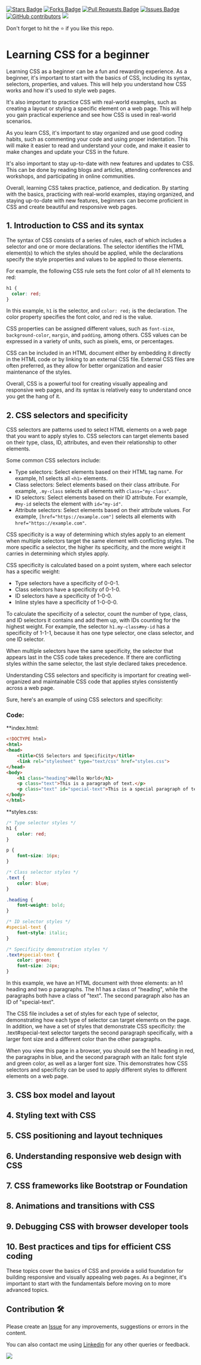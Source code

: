 <a href="https://github.com/drshahizan/learn-php/stargazers"><img src="https://img.shields.io/github/stars/drshahizan/learn-php" alt="Stars Badge"/></a>
<a href="https://github.com/drshahizan/learn-php/network/members"><img src="https://img.shields.io/github/forks/drshahizan/learn-php" alt="Forks Badge"/></a>
<a href="https://github.com/drshahizan/learn-php/pulls"><img src="https://img.shields.io/github/issues-pr/drshahizan/learn-php" alt="Pull Requests Badge"/></a>
<a href="https://github.com/drshahizan/learn-php/issues"><img src="https://img.shields.io/github/issues/drshahizan/learn-php" alt="Issues Badge"/></a>
<a href="https://github.com/drshahizan/learn-php/graphs/contributors"><img alt="GitHub contributors" src="https://img.shields.io/github/contributors/drshahizan/learn-php?color=2b9348"></a>
![](https://visitor-badge.glitch.me/badge?page_id=drshahizan/learn-php)

Don't forget to hit the :star: if you like this repo.
# Learning CSS for a beginner
Learning CSS as a beginner can be a fun and rewarding experience. As a beginner, it's important to start with the basics of CSS, including its syntax, selectors, properties, and values. This will help you understand how CSS works and how it's used to style web pages.

It's also important to practice CSS with real-world examples, such as creating a layout or styling a specific element on a web page. This will help you gain practical experience and see how CSS is used in real-world scenarios.

As you learn CSS, it's important to stay organized and use good coding habits, such as commenting your code and using proper indentation. This will make it easier to read and understand your code, and make it easier to make changes and update your CSS in the future.

It's also important to stay up-to-date with new features and updates to CSS. This can be done by reading blogs and articles, attending conferences and workshops, and participating in online communities.

Overall, learning CSS takes practice, patience, and dedication. By starting with the basics, practicing with real-world examples, staying organized, and staying up-to-date with new features, beginners can become proficient in CSS and create beautiful and responsive web pages.

## 1. Introduction to CSS and its syntax
The syntax of CSS consists of a series of rules, each of which includes a selector and one or more declarations. The selector identifies the HTML element(s) to which the styles should be applied, while the declarations specify the style properties and values to be applied to those elements.

For example, the following CSS rule sets the font color of all h1 elements to red:

```css
h1 {
  color: red;
}
```

In this example, `h1` is the selector, and `color: red;` is the declaration. The color property specifies the font color, and red is the value.

CSS properties can be assigned different values, such as `font-size`, `background-color`, `margin`, and `padding`, among others. CSS values can be expressed in a variety of units, such as pixels, ems, or percentages.

CSS can be included in an HTML document either by embedding it directly in the HTML code or by linking to an external CSS file. External CSS files are often preferred, as they allow for better organization and easier maintenance of the styles.

Overall, CSS is a powerful tool for creating visually appealing and responsive web pages, and its syntax is relatively easy to understand once you get the hang of it.

## 2. CSS selectors and specificity
CSS selectors are patterns used to select HTML elements on a web page that you want to apply styles to. CSS selectors can target elements based on their type, class, ID, attributes, and even their relationship to other elements.

Some common CSS selectors include:

- Type selectors: Select elements based on their HTML tag name. For example, h1 selects all `<h1>` elements.
- Class selectors: Select elements based on their class attribute. For example, `.my-class` selects all elements with `class="my-class"`.
- ID selectors: Select elements based on their ID attribute. For example, `#my-id` selects the element with `id="my-id"`.
- Attribute selectors: Select elements based on their attribute values. For example, `[href="https://example.com"]` selects all elements with `href="https://example.com"`.

CSS specificity is a way of determining which styles apply to an element when multiple selectors target the same element with conflicting styles. The more specific a selector, the higher its specificity, and the more weight it carries in determining which styles apply.

CSS specificity is calculated based on a point system, where each selector has a specific weight:

- Type selectors have a specificity of 0-0-1.
- Class selectors have a specificity of 0-1-0.
- ID selectors have a specificity of 1-0-0.
- Inline styles have a specificity of 1-0-0-0.

To calculate the specificity of a selector, count the number of type, class, and ID selectors it contains and add them up, with IDs counting for the highest weight. For example, the selector `h1.my-class#my-id` has a specificity of 1-1-1, because it has one type selector, one class selector, and one ID selector.

When multiple selectors have the same specificity, the selector that appears last in the CSS code takes precedence. If there are conflicting styles within the same selector, the last style declared takes precedence.

Understanding CSS selectors and specificity is important for creating well-organized and maintainable CSS code that applies styles consistently across a web page.

Sure, here's an example of using CSS selectors and specificity:

### Code:

**index.html:

```html
<!DOCTYPE html>
<html>
<head>
	<title>CSS Selectors and Specificity</title>
	<link rel="stylesheet" type="text/css" href="styles.css">
</head>
<body>
	<h1 class="heading">Hello World</h1>
	<p class="text">This is a paragraph of text.</p>
	<p class="text" id="special-text">This is a special paragraph of text.</p>
</body>
</html>
```

**styles.css:

```css
/* Type selector styles */
h1 {
	color: red;
}

p {
	font-size: 16px;
}

/* Class selector styles */
.text {
	color: blue;
}

.heading {
	font-weight: bold;
}

/* ID selector styles */
#special-text {
	font-style: italic;
}

/* Specificity demonstration styles */
.text#special-text {
	color: green;
	font-size: 24px;
}
```

In this example, we have an HTML document with three elements: an h1 heading and two p paragraphs. The h1 has a class of "heading", while the paragraphs both have a class of "text". The second paragraph also has an ID of "special-text".

The CSS file includes a set of styles for each type of selector, demonstrating how each type of selector can target elements on the page. In addition, we have a set of styles that demonstrate CSS specificity: the .text#special-text selector targets the second paragraph specifically, with a larger font size and a different color than the other paragraphs.

When you view this page in a browser, you should see the h1 heading in red, the paragraphs in blue, and the second paragraph with an italic font style and green color, as well as a larger font size. This demonstrates how CSS selectors and specificity can be used to apply different styles to different elements on a web page.

## 3. CSS box model and layout
## 4. Styling text with CSS
## 5. CSS positioning and layout techniques
## 6. Understanding responsive web design with CSS
## 7. CSS frameworks like Bootstrap or Foundation
## 8. Animations and transitions with CSS
## 9. Debugging CSS with browser developer tools
## 10. Best practices and tips for efficient CSS coding

These topics cover the basics of CSS and provide a solid foundation for building responsive and visually appealing web pages. As a beginner, it's important to start with the fundamentals before moving on to more advanced topics.
## Contribution 🛠️
Please create an [Issue](https://github.com/drshahizan/learn-php/issues) for any improvements, suggestions or errors in the content.

You can also contact me using [Linkedin](https://www.linkedin.com/in/drshahizan/) for any other queries or feedback.

![](https://visitor-badge.glitch.me/badge?page_id=drshahizan)
